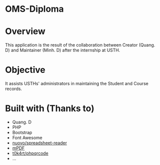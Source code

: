 # OMS-Diploma

# Overview
This application is the result of the collaboration between Creator (Quang. D) and Maintainer (Minh. D) after the internship at USTH.

# Objective

It assists USTHs' administrators in maintaining the Student and Course records.

# Built with (Thanks to)

- Quang. D 
- PHP
- Bootstrap
- Font Awesome
- [nuovo/spreadsheet-reader](https://github.com/nuovo/spreadsheet-reader)
- [mPDF](https://mpdf.github.io/)
- [t0k4rt/phpqrcode](https://github.com/t0k4rt/phpqrcode)
- ...